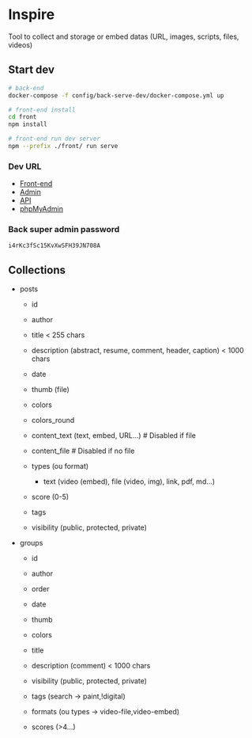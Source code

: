 # Inspire

Tool to collect and storage or embed datas (URL, images, scripts, files, videos)


## Start dev

```bash
# back-end
docker-compose -f config/back-serve-dev/docker-compose.yml up

# front-end install
cd front
npm install

# front-end run dev server
npm --prefix ./front/ run serve
```

### Dev URL

- [Front-end](http://localhost:8080/)
- [Admin](http://192.168.99.100:8100/admin)
- [API](http://192.168.99.100:8100/)
- [phpMyAdmin](http://192.168.99.100:8101/)

### Back super admin password

`i4rKc3fSc15KvXwSFH39JN708A`

## Collections

- posts
  - id
  - author
  - title < 255 chars
  - description (abstract, resume, comment, header, caption) < 1000 chars
  - date
  - thumb (file)
  - colors
  - colors_round

  - content_text (text, embed, URL...) # Disabled if file
  - content_file                       # Disabled if no file

  - types (ou format)
    - text (video (embed), file (video, img), link, pdf, md...)

  - score (0-5)
  - tags
  - visibility (public, protected, private)

- groups
  - id
  - author
  - order
  - date

  - thumb
  - colors

  - title
  - description (comment) < 1000 chars
  - visibility (public, protected, private)
  - tags (search -> paint,!digital)
  - formats (ou types -> video-file,video-embed)
  - scores (>4...)
